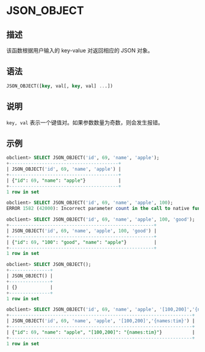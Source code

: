 JSON_OBJECT
================================



描述
-----------------------

该函数根据用户输入的 key-value 对返回相应的 JSON 对象。

语法
-----------------------

```sql
JSON_OBJECT([key, val[, key, val] ...])
```



说明
-----------------------

`key, val` 表示一个键值对。如果参数数量为奇数，则会发生报错。

示例
-----------------------

```sql
obclient> SELECT JSON_OBJECT('id', 69, 'name', 'apple');
+----------------------------------------+
| JSON_OBJECT('id', 69, 'name', 'apple') |
+----------------------------------------+
| {"id": 69, "name": "apple"}            |
+----------------------------------------+
1 row in set

obclient> SELECT JSON_OBJECT('id', 69, 'name', 'apple', 100);
ERROR 1582 (42000): Incorrect parameter count in the call to native function 'JSON_OBJECT'

obclient> SELECT JSON_OBJECT('id', 69, 'name', 'apple', 100, 'good');
+-----------------------------------------------------+
| JSON_OBJECT('id', 69, 'name', 'apple', 100, 'good') |
+-----------------------------------------------------+
| {"id": 69, "100": "good", "name": "apple"}          |
+-----------------------------------------------------+
1 row in set 

obclient> SELECT JSON_OBJECT();
+---------------+
| JSON_OBJECT() |
+---------------+
| {}            |
+---------------+
1 row in set

obclient> SELECT JSON_OBJECT('id', 69, 'name', 'apple', '[100,200]','{names:tim}');
+-------------------------------------------------------------------+
| JSON_OBJECT('id', 69, 'name', 'apple', '[100,200]','{names:tim}') |
+-------------------------------------------------------------------+
| {"id": 69, "name": "apple", "[100,200]": "{names:tim}"}           |
+-------------------------------------------------------------------+
1 row in set
```
